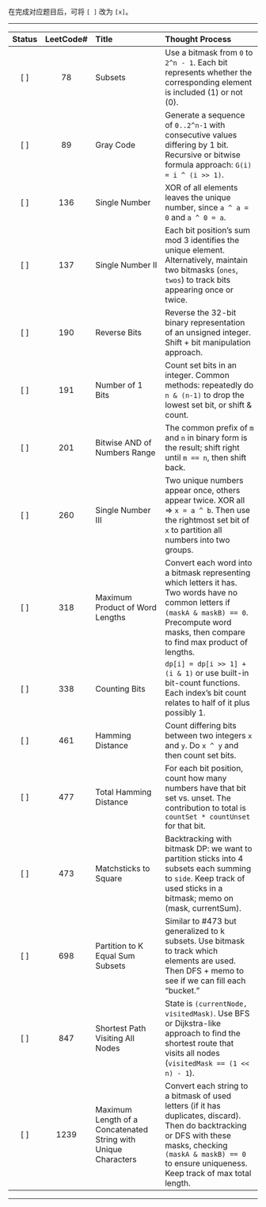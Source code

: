 
在完成对应题目后，可将 `[ ]` 改为 `[x]`。

---

| Status |     LeetCode#     | Title                                                          | Thought Process                                                                                                                                                                                                                                            |
|:----:|:--------:|:---------------------------------------------------------------|:-----------------------------------------------------------------------------------------------------------------------------------------------------------------------------------------------------------------------------------------------------------|
| [ ]  |    78    | Subsets                                                        | Use a bitmask from `0` to `2^n - 1`. Each bit represents whether the corresponding element is included (1) or not (0).                                                                                                                                     |
| [ ]  |    89    | Gray Code                                                      | Generate a sequence of `0..2^n-1` with consecutive values differing by 1 bit. Recursive or bitwise formula approach: `G(i) = i ^ (i >> 1)`.                                                                                                                |
| [ ]  |   136    | Single Number                                                  | XOR of all elements leaves the unique number, since `a ^ a = 0` and `a ^ 0 = a`.                                                                                                                                                                           |
| [ ]  |   137    | Single Number II                                               | Each bit position’s sum mod 3 identifies the unique element. Alternatively, maintain two bitmasks (`ones`, `twos`) to track bits appearing once or twice.                                                                                                  |
| [ ]  |   190    | Reverse Bits                                                   | Reverse the 32-bit binary representation of an unsigned integer. Shift + bit manipulation approach.                                                                                                                                                        |
| [ ]  |   191    | Number of 1 Bits                                               | Count set bits in an integer. Common methods: repeatedly do `n & (n-1)` to drop the lowest set bit, or shift & count.                                                                                                                                      |
| [ ]  |   201    | Bitwise AND of Numbers Range                                   | The common prefix of `m` and `n` in binary form is the result; shift right until `m == n`, then shift back.                                                                                                                                                |
| [ ]  |   260    | Single Number III                                              | Two unique numbers appear once, others appear twice. XOR all => `x = a ^ b`. Then use the rightmost set bit of `x` to partition all numbers into two groups.                                                                                               |
| [ ]  |   318    | Maximum Product of Word Lengths                                | Convert each word into a bitmask representing which letters it has. Two words have no common letters if `(maskA & maskB) == 0`. Precompute word masks, then compare to find max product of lengths.                                                        |
| [ ]  |   338    | Counting Bits                                                  | `dp[i] = dp[i >> 1] + (i & 1)` or use built-in bit-count functions. Each index’s bit count relates to half of it plus possibly 1.                                                                                                                          |
| [ ]  |   461    | Hamming Distance                                               | Count differing bits between two integers `x` and `y`. Do `x ^ y` and then count set bits.                                                                                                                                                                 |
| [ ]  |   477    | Total Hamming Distance                                         | For each bit position, count how many numbers have that bit set vs. unset. The contribution to total is `countSet * countUnset` for that bit.                                                                                                              |
| [ ]  |   473    | Matchsticks to Square                                          | Backtracking with bitmask DP: we want to partition sticks into 4 subsets each summing to `side`. Keep track of used sticks in a bitmask; memo on (mask, currentSum).                                                                                       |
| [ ]  |   698    | Partition to K Equal Sum Subsets                               | Similar to #473 but generalized to k subsets. Use bitmask to track which elements are used. Then DFS + memo to see if we can fill each “bucket.”                                                                                                           |
| [ ]  |   847    | Shortest Path Visiting All Nodes                               | State is `(currentNode, visitedMask)`. Use BFS or Dijkstra-like approach to find the shortest route that visits all nodes (`visitedMask == (1 << n) - 1`).                                                                                                 |
| [ ]  |   1239   | Maximum Length of a Concatenated String with Unique Characters | Convert each string to a bitmask of used letters (if it has duplicates, discard). Then do backtracking or DFS with these masks, checking `(maskA & maskB) == 0` to ensure uniqueness. Keep track of max total length.                                      |

---

